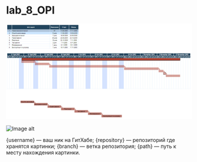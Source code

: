 # lab_8_OPI
![Иллюстрация к проекту](https://github.com/dmyryi/lab_8_OPI/raw/main/lab_8_opi.jpg)

![Image alt](https://github.com/{username}/{repository}/raw/{branch}/{path}/image.png)

{username} — ваш ник на ГитХабе;
{repository} — репозиторий где хранятся картинки;
{branch} — ветка репозитория;
{path} — путь к месту нахождения картинки.
